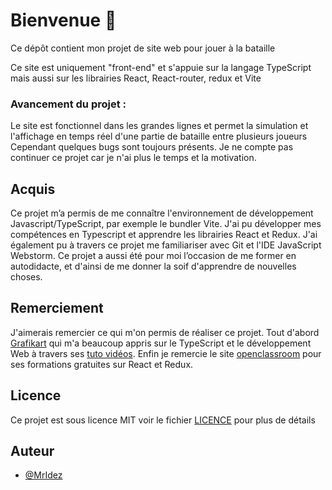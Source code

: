 # Bienvenue 👋

Ce dépôt contient mon projet de site web pour jouer à la bataille

Ce site est uniquement "front-end" et s'appuie sur la langage TypeScript mais aussi sur les librairies React, React-router, redux et Vite

### Avancement du projet :
Le site est fonctionnel dans les grandes lignes et permet la simulation et l'affichage en temps réel d'une partie de bataille entre plusieurs joueurs
Cependant quelques bugs sont toujours présents. Je ne compte pas continuer ce projet car je n'ai plus le temps et la motivation.

## Acquis
Ce projet m’a permis de me connaître l'environnement de développement Javascript/TypeScript, par exemple le bundler Vite.
J'ai pu développer mes compétences en Typescript et apprendre les librairies React et Redux.
J'ai également pu à travers ce projet me familiariser avec Git et l'IDE JavaScript Webstorm.
Ce projet a aussi été pour moi l’occasion de me former en autodidacte, et d'ainsi de me donner la soif d'apprendre de nouvelles choses.

## Remerciement 

J'aimerais remercier ce qui m'on permis de réaliser ce projet. Tout d'abord [Grafikart](https://grafikart.fr/) qui m'a beaucoup appris sur le TypeScript et le développement Web à travers ses [tuto vidéos](https://www.youtube.com/user/grafikarttv). Enfin je remercie le site [openclassroom](https://openclassrooms.com/) pour ses formations gratuites sur React et Redux.

## Licence 

Ce projet est sous licence MIT voir le fichier [LICENCE](LICENCE) pour plus de détails


## Auteur

- [@MrIdez](https://www.github.com/MrIdez)
